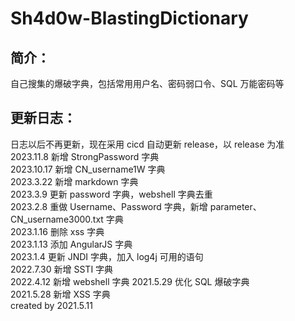 
# Sh4d0w-BlastingDictionary  
## 简介：  
自己搜集的爆破字典，包括常用用户名、密码弱口令、SQL 万能密码等  

## 更新日志：  
日志以后不再更新，现在采用 cicd 自动更新 release，以 release 为准  
2023.11.8 新增 StrongPassword 字典  
2023.10.17 新增 CN_username1W 字典  
2023.3.22 新增 markdown 字典  
2023.3.9 更新 password 字典，webshell 字典去重  
2023.2.8 重做 Username、Password 字典，新增 parameter、CN_username3000.txt 字典  
2023.1.16 删除 xss 字典  
2023.1.13 添加 AngularJS 字典  
2023.1.4 更新 JNDI 字典，加入 log4j 可用的语句  
2022.7.30 新增 SSTI 字典  
2022.4.12 新增 webshell 字典
2021.5.29 优化 SQL 爆破字典  
2021.5.28 新增 XSS 字典  
created by 2021.5.11  
